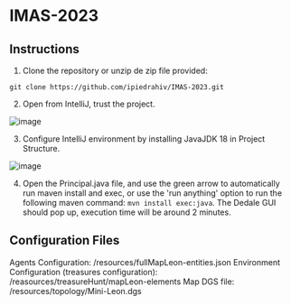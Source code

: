 # IMAS-2023

## Instructions

1. Clone the repository or unzip de zip file provided:

`git clone https://github.com/ipiedrahiv/IMAS-2023.git`

2. Open from IntelliJ, trust the project.

![image](https://github.com/ipiedrahiv/IMAS-2023/assets/46933373/bccde59d-2fee-4d2e-8c49-7cfba766873f)

3. Configure IntelliJ environment by installing JavaJDK 18 in Project Structure.

![image](https://github.com/ipiedrahiv/IMAS-2023/assets/46933373/0009687e-659e-4ffb-acf0-1f35051210ce)

4. Open the Principal.java file, and use the green arrow to automatically run maven install and exec, or use the 'run anything' option to run the following maven command: `mvn install exec:java`. The Dedale GUI should pop up, execution time will be around 2 minutes.


## Configuration Files

Agents Configuration: /resources/fullMapLeon-entities.json
Environment Configuration (treasures configuration): /reasources/treasureHunt/mapLeon-elements
Map DGS file: /resources/topology/Mini-Leon.dgs
